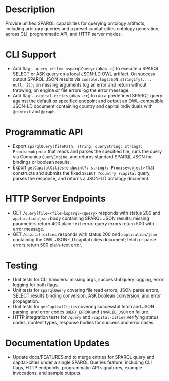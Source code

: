 # Description
Provide unified SPARQL capabilities for querying ontology artifacts, including arbitrary queries and a preset capital-cities ontology generation, across CLI, programmatic API, and HTTP server modes.

# CLI Support
- Add flag `--query <file> <sparqlQuery>` (alias `-q`) to execute a SPARQL SELECT or ASK query on a local JSON-LD OWL artifact. On success output SPARQL JSON results via `console.log(JSON.stringify(..., null, 2))`; on missing arguments log an error and return without throwing; on engine or file errors log the error message.
- Add flag `--capital-cities` (alias `-cc`) to run a predefined SPARQL query against the default or specified endpoint and output an OWL-compatible JSON-LD document containing country and capital individuals with `@context` and `@graph`.

# Programmatic API
- Export `sparqlQuery(filePath: string, queryString: string): Promise<object>` that reads and parses the specified file, runs the query via Comunica `QueryEngine`, and returns standard SPARQL JSON for bindings or boolean results.
- Export `getCapitalCities(endpoint?: string): Promise<object>` that constructs and submits the fixed `SELECT ?country ?capital` query, parses the response, and returns a JSON-LD ontology document.

# HTTP Server Endpoints
- GET `/query?file=<file>&sparql=<query>` responds with status 200 and `application/json` body containing SPARQL JSON results; missing parameters return 400 plain-text error; query errors return 500 with error message.
- GET `/capital-cities` responds with status 200 and `application/json` containing the OWL JSON-LD capital cities document; fetch or parse errors return 500 plain-text error.

# Testing
- Unit tests for CLI handlers: missing args, successful query logging, error logging for both flags.
- Unit tests for `sparqlQuery` covering file read errors, JSON parse errors, SELECT results binding conversion, ASK boolean conversion, and error propagation.
- Unit tests for `getCapitalCities` covering successful fetch and JSON parsing, and error codes `QUERY_ERROR` and `INVALID_JSON` on failure.
- HTTP integration tests for `/query` and `/capital-cities` verifying status codes, content types, response bodies for success and error cases.

# Documentation Updates
- Update docs/FEATURES.md to merge entries for SPARQL query and capital-cities under a single SPARQL Queries feature, including CLI flags, HTTP endpoints, programmatic API signatures, example invocations, and sample outputs.